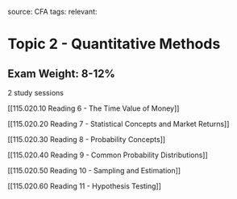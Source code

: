 source: CFA
tags: 
relevant: 

# Topic 2 - Quantitative Methods

## Exam Weight: 8-12%

2 study sessions

[[115.020.10 Reading 6 - The Time Value of Money]]

[[115.020.20 Reading 7 - Statistical Concepts and Market Returns]]

[[115.020.30 Reading 8 - Probability Concepts]]

[[115.020.40 Reading 9 - Common Probability Distributions]]

[[115.020.50 Reading 10 - Sampling and Estimation]]

[[115.020.60 Reading 11 - Hypothesis Testing]]

